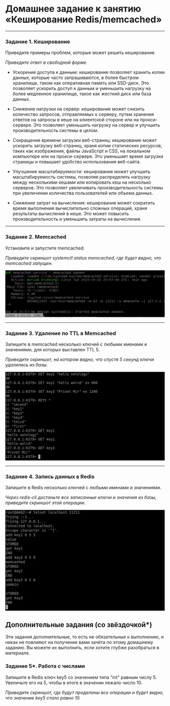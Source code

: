 # Домашнее задание к занятию «Кеширование Redis/memcached»

<!--

### Инструкция по выполнению домашнего задания

1. Сделайте fork [репозитория c шаблоном решения](https://github.com/netology-code/sys-pattern-homework) к себе в Github и переименуйте его по названию или номеру занятия, например, https://github.com/имя-вашего-репозитория/gitlab-hw или https://github.com/имя-вашего-репозитория/8-03-hw).
2. Выполните клонирование этого репозитория к себе на ПК с помощью команды `git clone`.
3. Выполните домашнее задание и заполните у себя локально этот файл README.md:
   - впишите вверху название занятия и ваши фамилию и имя;
   - в каждом задании добавьте решение в требуемом виде: текст/код/скриншоты/ссылка;
   - для корректного добавления скриншотов воспользуйтесь инструкцией [«Как вставить скриншот в шаблон с решением»](https://github.com/netology-code/sys-pattern-homework/blob/main/screen-instruction.md);
   - при оформлении используйте возможности языка разметки md. Коротко об этом можно посмотреть в [инструкции по MarkDown](https://github.com/netology-code/sys-pattern-homework/blob/main/md-instruction.md).
4. После завершения работы над домашним заданием сделайте коммит (`git commit -m "comment"`) и отправьте его на Github (`git push origin`).
5. Для проверки домашнего задания преподавателем в личном кабинете прикрепите и отправьте ссылку на решение в виде md-файла в вашем Github.
6. Любые вопросы задавайте в чате учебной группы и/или в разделе «Вопросы по заданию» в личном кабинете.

Желаем успехов в выполнении домашнего задания.

-->

---

### Задание 1. Кеширование 

Приведите примеры проблем, которые может решить кеширование. 

*Приведите ответ в свободной форме.*


- Ускорение доступа к данным: кеширование позволяет хранить копии данных, которые часто запрашиваются, в более быстром хранилище, таком как оперативная память или SSD-диск. Это позволяет ускорить доступ к данным и уменьшить нагрузку на более медленное хранилище, такое как жесткий диск или база данных.

- Снижение нагрузки на сервер: кеширование может снизить количество запросов, отправляемых к серверу, путем хранения ответов на запросы в кеше на клиентской стороне или на прокси-сервере. Это позволяет уменьшить нагрузку на сервер и улучшить производительность системы в целом.

- Сокращение времени загрузки веб-страниц: кеширование может ускорить загрузку веб-страниц, храня копии статических ресурсов, таких как изображения, файлы JavaScript и CSS, на локальном компьютере или на прокси-сервере. Это уменьшает время загрузки страницы и повышает удобство использования веб-сайта.

- Улучшение масштабируемости: кеширование может улучшить масштабируемость системы, позволяя распределять нагрузку между несколькими кешами или копировать кеш на несколько серверов. Это позволяет увеличивать производительность системы при увеличении количества пользователей или объема данных.

- Снижение затрат на вычисления: кеширование может сократить время выполнения вычислительно сложных операций, храня результаты вычислений в кеше. Это может повысить производительность и уменьшить затраты на вычисления.

---

### Задание 2. Memcached

Установите и запустите memcached.

*Приведите скриншот systemctl status memcached, где будет видно, что memcached запущен.*

![](./Screenshot_262.png)


---

### Задание 3. Удаление по TTL в Memcached

Запишите в memcached несколько ключей с любыми именами и значениями, для которых выставлен TTL 5. 

*Приведите скриншот, на котором видно, что спустя 5 секунд ключи удалились из базы.*

![](./Screenshot_259.png)


---

### Задание 4. Запись данных в Redis

Запишите в Redis несколько ключей с любыми именами и значениями. 

*Через redis-cli достаньте все записанные ключи и значения из базы, приведите скриншот этой операции.*

![](./Screenshot_260.png)



## Дополнительные задания (со звёздочкой*)
Эти задания дополнительные, то есть не обязательные к выполнению, и никак не повлияют на получение вами зачёта по этому домашнему заданию. Вы можете их выполнить, если хотите глубже разобраться в материале.

### Задание 5*. Работа с числами 

Запишите в Redis ключ key5 со значением типа "int" равным числу 5. Увеличьте его на 5, чтобы в итоге в значении лежало число 10.  

*Приведите скриншот, где будут проделаны все операции и будет видно, что значение key5 стало равно 10.*

